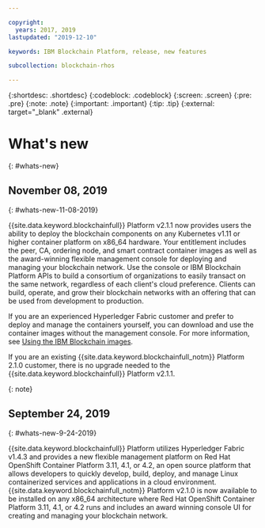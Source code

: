 ```yaml
---

copyright:
  years: 2017, 2019
lastupdated: "2019-12-10"

keywords: IBM Blockchain Platform, release, new features

subcollection: blockchain-rhos

---
```


{:shortdesc: .shortdesc}
{:codeblock: .codeblock}
{:screen: .screen}
{:pre: .pre}
{:note: .note}
{:important: .important}
{:tip: .tip}
{:external: target="_blank" .external}

# What's new
{: #whats-new}

## November 08, 2019
{: #whats-new-11-08-2019}


{{site.data.keyword.blockchainfull}} Platform v2.1.1 now provides users the ability to deploy the blockchain components on any Kubernetes v1.11 or higher container platform on x86_64 hardware. Your entitlement includes the peer, CA, ordering node, and smart contract container images as well as the award-winning flexible management console for deploying and managing your blockchain network. Use the console or IBM Blockchain Platform APIs to build a consortium of organizations to easily transact on the same network, regardless of each client's cloud preference. Clients can build, operate, and grow their blockchain networks with an offering that can be used from development to production.

If you are an experienced Hyperledger Fabric customer and prefer to deploy and manage the containers yourself, you can download and use the container images without the management console. For more information, see [Using the IBM Blockchain images](/docs/services/blockchain-rhos?topic=blockchain-rhos-blockchain-images).

If you are an existing {{site.data.keyword.blockchainfull_notm}} Platform 2.1.0 customer, there is no upgrade needed to the  {{site.data.keyword.blockchainfull}} Platform v2.1.1.

{: note}


## September 24, 2019
{: #whats-new-9-24-2019}

{{site.data.keyword.blockchainfull}} Platform utilizes Hyperledger Fabric v1.4.3 and provides a new flexible management platform on Red Hat OpenShift Container Platform 3.11, 4.1, or 4.2, an open source platform that allows developers to quickly develop, build, deploy, and manage Linux containerized services and applications in a cloud environment. {{site.data.keyword.blockchainfull_notm}} Platform v2.1.0 is now available to be installed on any x86_64 architecture where Red Hat OpenShift Container Platform 3.11, 4.1, or 4.2 runs and includes an award winning console UI for creating and managing your blockchain network.
